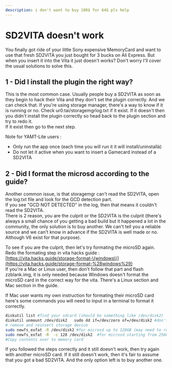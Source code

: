 ```yaml
---
description: i don't want to buy 100$ for 64G pls help
---
```


# SD2VITA doesn't work

You finally got ride of your little Sony expensive MemoryCard and want to use that fresh SD2VITA you just bought for 3 bucks on Ali Express. But when you insert it into the Vita it just doesn't works? Don't worry I'll cover the usual solutions to solve this.

## 1 - Did I install the plugin the right way?

This is the most common case. Usually people buy a SD2VITA as soon as they begin to hack their Vita and they don't set the plugin correctly. And we can check that. If you're using storage manager, there's a way to know if it is running or no. Check ur0:tai/storagemgrlog.txt if it exist. If it doesn't then you didn't install the plugin correctly so head back to the plugin section and try to redo it.  
If it exist then go to the next step.

Note for YAMT-Lite users :

* Only run the app once \(each time you will run it it will install/uninstallà\)
* Do not let it active when you want to insert a Gamecard instead of a SD2VITA

## 2 - Did I format the microsd according to the guide?

Another common issue, is that storagemgr can't read the SD2VITA, open the log.txt file and look for the GCD detection part.  
If you see "GCD NOT DETECTED" in the log, then that means it couldn't read the SD2VITA.  
There is 2 reason, you are the culprit or the SD2VITA is the culprit \(there's always a small chance of you getting a bad build but it happened a lot in the community, the only solution is to buy another. We can't tell you a reliable source and we can't know in advance if the SD2VITA is well made or no. Although V6 exist for that purpose\).

To see if you are the culprit, then let's try formating the microSD again.  
Redo the formating step in vita hacks guide : [https://vita.hacks.guide/storage-format-\(windows\)](https://vita.hacks.guide/storage-format-%28windows%29)  
If you're a Mac or Linux user, then don't follow that part and flash zzblank.img, it is only needed because Windows doesn't format the microSD card in the correct way for the vita. There's a Linux section and Mac section in the guide.

If Mac user wants my own instruction for formating their microSD card here's some commands you will need to input in a terminal to format it correctly.

```bash
diskutil list #find your sdcard (should be something like /dev/disk2)
diskutil unmount /dev/disk2   sudo dd if=/dev/zero of=/dev/disk2 #don't forget to change disk2 to your disk number
# remove and reinsert storage device 
sudo newfs_exfat -R /dev/disk2 #for microsd up to 128GB (may need to remove and reinsert to see it in finder)
sudo newfs_exfat -R  -c 128 /dev/disk2  #for microsd starting from 256GB
#Copy contents over to memory card
```

If you followed the steps correctly and it still doesn't work, then try again with another microSD card. If it still doesn't work, then it's fair to assume that you got a bad SD2VITA. And the only option left is to buy another one.


